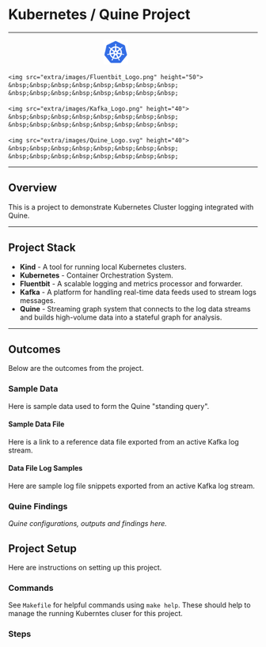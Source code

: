 # Kubernetes / Quine Project

---
<p align="center" width="100%">
    <img src="extra/images/Kubernetes_Logo.png" height="50">
    &nbsp;&nbsp;&nbsp;&nbsp;&nbsp;&nbsp;&nbsp;&nbsp;
    &nbsp;&nbsp;&nbsp;&nbsp;&nbsp;&nbsp;&nbsp;&nbsp;

    <img src="extra/images/Fluentbit_Logo.png" height="50">
    &nbsp;&nbsp;&nbsp;&nbsp;&nbsp;&nbsp;&nbsp;&nbsp;
    &nbsp;&nbsp;&nbsp;&nbsp;&nbsp;&nbsp;&nbsp;&nbsp;

    <img src="extra/images/Kafka_Logo.png" height="40">
    &nbsp;&nbsp;&nbsp;&nbsp;&nbsp;&nbsp;&nbsp;&nbsp;
    &nbsp;&nbsp;&nbsp;&nbsp;&nbsp;&nbsp;&nbsp;&nbsp;

    <img src="extra/images/Quine_Logo.svg" height="40"> 
    &nbsp;&nbsp;&nbsp;&nbsp;&nbsp;&nbsp;&nbsp;&nbsp;
    &nbsp;&nbsp;&nbsp;&nbsp;&nbsp;&nbsp;&nbsp;&nbsp;
</p>

---


## Overview

This is a project to demonstrate Kubernetes Cluster logging integrated with Quine.

---
## Project Stack

- **Kind** - A tool for running local Kubernetes clusters.
- **Kubernetes** - Container Orchestration System.
- **Fluentbit** - A scalable logging and metrics processor and forwarder.
- **Kafka** - A platform for handling real-time data feeds used to stream logs messages.
- **Quine** - Streaming graph system that connects to the log data streams and builds high-volume data into a stateful graph for analysis.



---
## Outcomes

Below are the outcomes from the project.

### Sample Data

Here is sample data used to form the Quine "standing query".

#### Sample Data File

Here is a link to a reference data file exported from an active Kafka log stream.


#### Data File Log Samples

Here are sample log file snippets exported from an active Kafka log stream.

### Quine Findings

*Quine configurations, outputs and findings here.*



## Project Setup

Here are instructions on setting up this project.

### Commands

See `Makefile` for helpful commands using `make help`. These should help to manage the running Kuberntes cluser for this project.

### Steps

